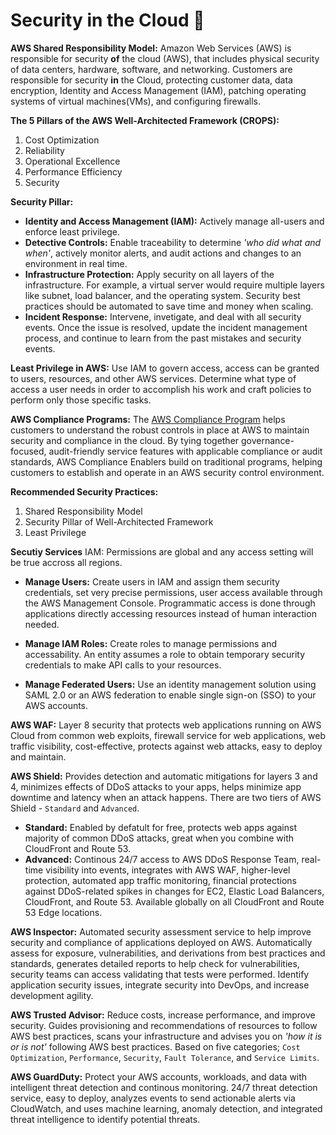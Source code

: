 # Security in the Cloud :closed_lock_with_key:

**AWS Shared Responsibility Model:** Amazon Web Services (AWS) is responsible for security __of__ the cloud (AWS), that includes physical security of data centers, hardware, software, and networking. Customers are responsible for security __in__ the Cloud, protecting customer data, data encryption, Identity and Access Management (IAM), patching operating systems of virtual machines(VMs), and configuring firewalls.

**The 5 Pillars of the AWS Well-Architected Framework (CROPS):**
1. Cost Optimization
2. Reliability
3. Operational Excellence
4. Performance Efficiency
5. Security

**Security Pillar:** 
- **Identity and Access Management (IAM):** Actively manage all-users and enforce least privilege. 
- **Detective Controls:** Enable traceability to determine *'who did what and when'*, actively monitor alerts, and audit actions and changes to an environment in real time. 
- **Infrastructure Protection:** Apply security on all layers of the infrastructure. For example, a virtual server would require multiple layers like subnet, load balancer, and the operating system. Security best practices should be automated to save time and money when scaling.  
- **Incident Response:** Intervene, invetigate, and deal with all security events. Once the issue is resolved, update the incident management process, and continue to learn from the past mistakes and security events. 

**Least Privilege in AWS:** Use IAM to govern access, access can be granted to users, resources, and other AWS services. Determine what type of access a user needs in order to accomplish his work and craft policies to perform only those specific tasks.

**AWS Compliance Programs:** The [AWS Compliance Program](https://aws.amazon.com/compliance/programs/) helps customers to understand the robust controls in place at AWS to maintain security and compliance in the cloud. By tying together governance-focused, audit-friendly service features with applicable compliance or audit standards, AWS Compliance Enablers build on traditional programs, helping customers to establish and operate in an AWS security control environment.

**Recommended Security Practices:** 
1. Shared Responsibility Model
2. Security Pillar of Well-Architected Framework
3. Least Privilege

**Secutiy Services**
IAM: Permissions are global and any access setting will be true accross all regions. 

- **Manage Users:** Create users in IAM and assign them security credentials, set very precise permissions, user access available through the AWS Management Console. Programmatic access is done through applications directly accessing resources instead of human interaction needed.  

- **Manage IAM Roles:** Create roles to manage permissions and accessability. An entity assumes a role to obtain temporary security credentials to make API calls to your resources. 

- **Manage Federated Users:** Use an identity management solution using SAML 2.0 or an AWS federation to enable single sign-on (SSO) to your AWS accounts. 

**AWS WAF:** Layer 8 security that protects web applications running on AWS Cloud from common web exploits, firewall service for web applications, web traffic visibility, cost-effective, protects against web attacks, easy to deploy and maintain. 

**AWS Shield:** Provides detection and automatic mitigations for layers 3 and 4, minimizes effects of DDoS attacks to your apps, helps minimize app downtime and latency when an attack happens. There are two tiers of AWS Shield - `Standard` and `Advanced`.
- **Standard:** Enabled by defatult for free, protects web apps against majority of common DDoS attacks, great when you combine with CloudFront and Route 53.
- **Advanced:** Continous 24/7 access to AWS DDoS Response Team, real-time visibility into events, integrates with AWS WAF, higher-level protection, automated app traffic monitoring, financial protections against DDoS-related spikes in changes for EC2, Elastic Load Balancers, CloudFront, and Route 53. Available globally on all CloudFront and Route 53 Edge locations. 

**AWS Inspector:** Automated security assessment service to help improve security and compliance of applications deployed on AWS. Automatically assess for exposure, vulnerabilities, and derivations from best practices and standards, generates detailed reports to help check for vulnerabilities, security teams can access validating that tests were performed. Identify application security issues, integrate security into DevOps, and increase development agility. 

**AWS Trusted Advisor:** Reduce costs, increase performance, and improve security. Guides provisioning and recommendations of resources to follow AWS best practices, scans your infrastructure and advises you on *'how it is or is not'* following AWS best practices. Based on five categories; `Cost Optimization`, `Performance`, `Security`, `Fault Tolerance`, and `Service Limits`.  

**AWS GuardDuty:** Protect your AWS accounts, workloads, and data with intelligent threat detection and continous monitoring. 24/7 threat detection service, easy to deploy, analyzes events to send actionable alerts via CloudWatch, and uses machine learning, anomaly detection, and integrated threat intelligence to identify potential threats. 
